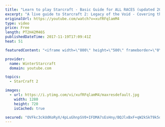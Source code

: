 ```yaml
---
title: "Learn to play Starcraft - Basic Guide for ALL RACES (updated 2017)"
excerpt: "A live guide to Starcraft 2: Legacy of the Void - Covering the basics and build orders for all of the races, and covering the important decisions to be made early in the game.  Not a step by step guide but a demonstration once you have the very basics of the units and races!"
originalUrl: https://youtube.com/watch?v=xufRFqlamM4
type: video
price: Free
length: PT2H42M46S
publishedDateTime: 2017-11-19T17:09:41Z
heat: 51

featuredContent: "<iframe width=\"800\" height=\"500\" frameborder=\"0\" src=\"https://www.youtube.com/embed/xufRFqlamM4\" allow=\"accelerometer; autoplay; encrypted-media; gyroscope; picture-in-picture\" allowfullscreen></iframe>"

provider:
  name: WinterStarcraft
  domain: youtube.com

topics:
  - StarCraft 2

images:
  - url: https://i.ytimg.com/vi/xufRFqlamM4/maxresdefault.jpg
    width: 1280
    height: 720
    isCached: true

secured: "OVFkc3ckUdKoRyX/4pLuGhnpSV0+IFDMA7sEsHny/BQJlxBxF+qW2kSkT9k5dT1xd69xylSGGX3krDDcmLoDiHj+bMIz3EON2PIvt9wE/2y6Lr1x2Lf+ttzsRRsetShOBqQ0wCN4XPnPAJek2SpcVhizB9xtCtrQO26/EibROVtth6OiquJf4gG4PwHmR4PxAYbY5CpDUj8xFhdwgv/qTcObqS/vy1ouP9EHxLjW7T+Iwkvqyb3Fpo81LSj9thq10yjwaJO9YXNEPP/n924/omOB+xeGTggLTQ4WQy2tjK/bpBe9/YBsKblH7eTOYbfYhNnXi8JizHbje4rKcw3GnX3LT1JJ+2QAD4Leo9mhqeaOinfl0L9PgDVSfuDoBNpVB2C0TeUNdXCs5FfUXErsAs2sk4lKBp3borHMeudaODteYrSqrHtN1vsYnrBo1WuP;jadgN/RJRdd3gv17V05uMg=="
---
```


